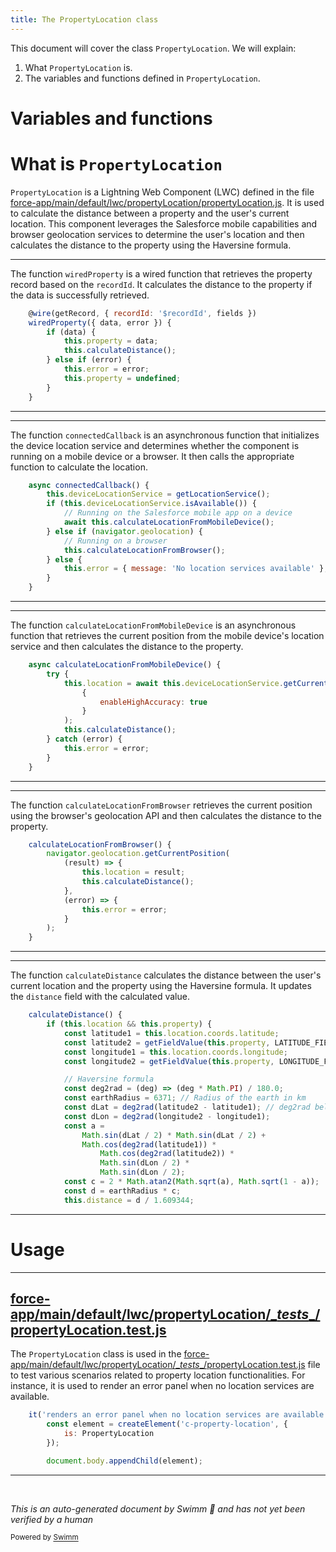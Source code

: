 ```yaml
---
title: The PropertyLocation class
---
```

This document will cover the class <SwmToken path="force-app/main/default/lwc/propertyLocation/__tests__/propertyLocation.test.js" pos="48:4:4" line-data="            is: PropertyLocation">`PropertyLocation`</SwmToken>. We will explain:

1. What <SwmToken path="force-app/main/default/lwc/propertyLocation/__tests__/propertyLocation.test.js" pos="48:4:4" line-data="            is: PropertyLocation">`PropertyLocation`</SwmToken> is.
2. The variables and functions defined in <SwmToken path="force-app/main/default/lwc/propertyLocation/__tests__/propertyLocation.test.js" pos="48:4:4" line-data="            is: PropertyLocation">`PropertyLocation`</SwmToken>.

# Variables and functions

# What is <SwmToken path="force-app/main/default/lwc/propertyLocation/__tests__/propertyLocation.test.js" pos="48:4:4" line-data="            is: PropertyLocation">`PropertyLocation`</SwmToken>

<SwmToken path="force-app/main/default/lwc/propertyLocation/__tests__/propertyLocation.test.js" pos="48:4:4" line-data="            is: PropertyLocation">`PropertyLocation`</SwmToken> is a Lightning Web Component (LWC) defined in the file <SwmPath>[force-app/main/default/lwc/propertyLocation/propertyLocation.js](force-app/main/default/lwc/propertyLocation/propertyLocation.js)</SwmPath>. It is used to calculate the distance between a property and the user's current location. This component leverages the Salesforce mobile capabilities and browser geolocation services to determine the user's location and then calculates the distance to the property using the Haversine formula.

<SwmSnippet path="/force-app/main/default/lwc/propertyLocation/propertyLocation.js" line="18">

---

The function <SwmToken path="force-app/main/default/lwc/propertyLocation/propertyLocation.js" pos="19:1:1" line-data="    wiredProperty({ data, error }) {">`wiredProperty`</SwmToken> is a wired function that retrieves the property record based on the <SwmToken path="force-app/main/default/lwc/propertyLocation/propertyLocation.js" pos="18:9:9" line-data="    @wire(getRecord, { recordId: &#39;$recordId&#39;, fields })">`recordId`</SwmToken>. It calculates the distance to the property if the data is successfully retrieved.

```javascript
    @wire(getRecord, { recordId: '$recordId', fields })
    wiredProperty({ data, error }) {
        if (data) {
            this.property = data;
            this.calculateDistance();
        } else if (error) {
            this.error = error;
            this.property = undefined;
        }
    }
```

---

</SwmSnippet>

<SwmSnippet path="/force-app/main/default/lwc/propertyLocation/propertyLocation.js" line="29">

---

The function <SwmToken path="force-app/main/default/lwc/propertyLocation/propertyLocation.js" pos="29:3:3" line-data="    async connectedCallback() {">`connectedCallback`</SwmToken> is an asynchronous function that initializes the device location service and determines whether the component is running on a mobile device or a browser. It then calls the appropriate function to calculate the location.

```javascript
    async connectedCallback() {
        this.deviceLocationService = getLocationService();
        if (this.deviceLocationService.isAvailable()) {
            // Running on the Salesforce mobile app on a device
            await this.calculateLocationFromMobileDevice();
        } else if (navigator.geolocation) {
            // Running on a browser
            this.calculateLocationFromBrowser();
        } else {
            this.error = { message: 'No location services available' };
        }
    }
```

---

</SwmSnippet>

<SwmSnippet path="/force-app/main/default/lwc/propertyLocation/propertyLocation.js" line="42">

---

The function <SwmToken path="force-app/main/default/lwc/propertyLocation/propertyLocation.js" pos="42:3:3" line-data="    async calculateLocationFromMobileDevice() {">`calculateLocationFromMobileDevice`</SwmToken> is an asynchronous function that retrieves the current position from the mobile device's location service and then calculates the distance to the property.

```javascript
    async calculateLocationFromMobileDevice() {
        try {
            this.location = await this.deviceLocationService.getCurrentPosition(
                {
                    enableHighAccuracy: true
                }
            );
            this.calculateDistance();
        } catch (error) {
            this.error = error;
        }
    }
```

---

</SwmSnippet>

<SwmSnippet path="/force-app/main/default/lwc/propertyLocation/propertyLocation.js" line="55">

---

The function <SwmToken path="force-app/main/default/lwc/propertyLocation/propertyLocation.js" pos="55:1:1" line-data="    calculateLocationFromBrowser() {">`calculateLocationFromBrowser`</SwmToken> retrieves the current position using the browser's geolocation API and then calculates the distance to the property.

```javascript
    calculateLocationFromBrowser() {
        navigator.geolocation.getCurrentPosition(
            (result) => {
                this.location = result;
                this.calculateDistance();
            },
            (error) => {
                this.error = error;
            }
        );
    }
```

---

</SwmSnippet>

<SwmSnippet path="/force-app/main/default/lwc/propertyLocation/propertyLocation.js" line="67">

---

The function <SwmToken path="force-app/main/default/lwc/propertyLocation/propertyLocation.js" pos="67:1:1" line-data="    calculateDistance() {">`calculateDistance`</SwmToken> calculates the distance between the user's current location and the property using the Haversine formula. It updates the <SwmToken path="force-app/main/default/lwc/propertyLocation/propertyLocation.js" pos="87:3:3" line-data="            this.distance = d / 1.609344;">`distance`</SwmToken> field with the calculated value.

```javascript
    calculateDistance() {
        if (this.location && this.property) {
            const latitude1 = this.location.coords.latitude;
            const latitude2 = getFieldValue(this.property, LATITUDE_FIELD);
            const longitude1 = this.location.coords.longitude;
            const longitude2 = getFieldValue(this.property, LONGITUDE_FIELD);

            // Haversine formula
            const deg2rad = (deg) => (deg * Math.PI) / 180.0;
            const earthRadius = 6371; // Radius of the earth in km
            const dLat = deg2rad(latitude2 - latitude1); // deg2rad below
            const dLon = deg2rad(longitude2 - longitude1);
            const a =
                Math.sin(dLat / 2) * Math.sin(dLat / 2) +
                Math.cos(deg2rad(latitude1)) *
                    Math.cos(deg2rad(latitude2)) *
                    Math.sin(dLon / 2) *
                    Math.sin(dLon / 2);
            const c = 2 * Math.atan2(Math.sqrt(a), Math.sqrt(1 - a));
            const d = earthRadius * c;
            this.distance = d / 1.609344;
```

---

</SwmSnippet>

# Usage

<SwmSnippet path="/force-app/main/default/lwc/propertyLocation/__tests__/propertyLocation.test.js" line="46">

---

## <SwmPath>[force-app/main/default/lwc/propertyLocation/\__tests_\_/propertyLocation.test.js](force-app/main/default/lwc/propertyLocation/__tests__/propertyLocation.test.js)</SwmPath>

The <SwmToken path="force-app/main/default/lwc/propertyLocation/__tests__/propertyLocation.test.js" pos="48:4:4" line-data="            is: PropertyLocation">`PropertyLocation`</SwmToken> class is used in the <SwmPath>[force-app/main/default/lwc/propertyLocation/\__tests_\_/propertyLocation.test.js](force-app/main/default/lwc/propertyLocation/__tests__/propertyLocation.test.js)</SwmPath> file to test various scenarios related to property location functionalities. For instance, it is used to render an error panel when no location services are available.

```javascript
    it('renders an error panel when no location services are available', async () => {
        const element = createElement('c-property-location', {
            is: PropertyLocation
        });

        document.body.appendChild(element);
```

---

</SwmSnippet>

&nbsp;

*This is an auto-generated document by Swimm 🌊 and has not yet been verified by a human*

<SwmMeta version="3.0.0" repo-id="Z2l0aHViJTNBJTNBZHJlYW1ob3VzZS1sd2MlM0ElM0FTd2ltbS1EZW1v" repo-name="dreamhouse-lwc"><sup>Powered by [Swimm](/)</sup></SwmMeta>
